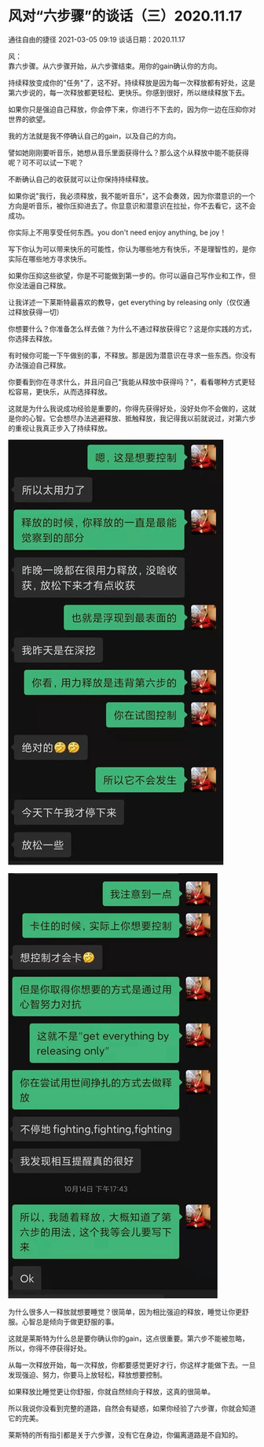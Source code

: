 # 风对“六步骤”的谈话（三）2020.11.17
通往自由的捷径 2021-03-05 09:19
谈话日期：2020.11.17

风：  
靠六步骤。从六步骤开始，从六步骤结束。用你的gain确认你的方向。

持续释放变成你的"任务"了，这不好。持续释放是因为每一次释放都有好处，这是第六步说的，每一次释放都更轻松、更快乐。你感到很好，所以继续释放下去。

如果你只是强迫自己释放，你会停下来，你进行不下去的，因为你一边在压抑你对世界的欲望。

我的方法就是我不停确认自己的gain，以及自己的方向。

譬如她刚刚要听音乐，她想从音乐里面获得什么？那么这个从释放中能不能获得呢？可不可以试一下呢？

不断确认自己的收获就可以让你保持持续释放。

如果你说"我行，我必须释放，我不能听音乐"，这不会奏效，因为你潜意识的一个方向是听音乐，被你压抑进去了。你显意识和潜意识在拉扯，你不去看它，这不会成功。

你实际上不用享受任何东西。you don't need enjoy anything, be joy！

写下你认为可以带来快乐的可能性，你认为哪些地方有快乐，不是理智性的，是你实际在哪些地方寻求快乐。

如果你压抑这些欲望，你是不可能做到第一步的。你可以逼自己写作业和工作，但你没法逼自己释放。

让我详述一下莱斯特最喜欢的教导，get everything by releasing only（仅仅通过释放获得一切）

你想要什么？你准备怎么样去做？为什么不通过释放获得它？这是你实践的方式，你选择去释放。

有时候你可能一下午做别的事，不释放。那是因为潜意识在寻求一些东西。你没有办法强迫自己释放。

你要看到你在寻求什么，并且问自己"我能从释放中获得吗？"，看看哪种方式更轻松容易，更快乐，从而选择释放。

这就是为什么我说成功经验是重要的，你得先获得好处，没好处你不会做的，这就是你的心智。它会想尽办法逃避释放、抵触释放，我记得我以前就说过，对第六步的重视让我真正步入了持续释放。

 ![alt="Chat histroy"](pictures/2022-04-27-18-11-38.png)

 ![alt="Chat history"](pictures/2022-04-27-18-12-32.png)

为什么很多人一释放就想要睡觉？很简单，因为相比强迫的释放，睡觉让你更舒服。心智总是倾向于做更舒服的事。

这就是莱斯特为什么总是要你确认你的gain，这点很重要。第六步不能被忽略，所以，你得不停获得好处。

从每一次释放开始，每一次释放，你都要感觉更好才行，你这样才能做下去。一旦发现强迫、努力，你要马上放轻松，释放想要控制。

如果释放比睡觉更让你舒服，你就自然倾向于释放，这真的很简单。

所以我说你没看到完整的道路，自然会有疑惑，如果你经验了六步骤，你就会知道它的完美。

莱斯特的所有指引都是关于六步骤，没有它在身边，你偏离道路是不自知的。






